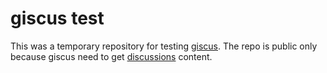 # giscus test

This was a temporary repository for testing [giscus](https://github.com/laymonage/giscus). The repo is public only because giscus need to get [discussions](https://github.com/ceynri/giscus-test/discussions) content.

